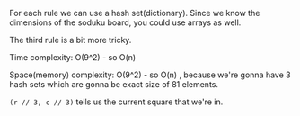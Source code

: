 For each rule we can use a hash set(dictionary). Since we know the dimensions of the soduku board, you could use arrays as well.

The third rule is a bit more tricky.

Time complexity: O(9^2) - so O(n)

Space(memory) complexity: O(9^2) - so O(n) , because we're gonna have 3 hash sets which are gonna be exact size of 81 elements.

`(r // 3, c // 3)` tells us the current square that we're in.